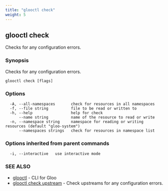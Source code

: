 ```yaml
---
title: "glooctl check"
weight: 5
---
```

## glooctl check

Checks for any configuration errors.

### Synopsis

Checks for any configuration errors.

```
glooctl check [flags]
```

### Options

```
  -A, --all-namespaces       check for resources in all namespaces
  -f, --file string          file to be read or written to
  -h, --help                 help for check
      --name string          name of the resource to read or write
  -n, --namespace string     namespace for reading or writing resources (default "gloo-system")
      --namespaces strings   check for resources in namespace list
```

### Options inherited from parent commands

```
  -i, --interactive   use interactive mode
```

### SEE ALSO

* [glooctl](../glooctl)	 - CLI for Gloo
* [glooctl check upstream](../glooctl_check_upstream)	 - Check upstreams for any configuration errors.

